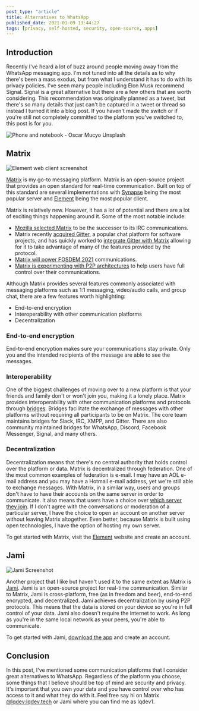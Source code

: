 ```yaml
---
post_type: "article" 
title: Alternatives to WhatsApp
published_date: 2021-01-09 13:44:27
tags: [privacy, self-hosted, security, open-source, apps]
---
```


## Introduction

Recently I've heard a lot of buzz around people moving away from the WhatsApp messaging app. I'm not tuned into all the details as to why there's been a mass exodus, but from what I understand it has to do with its privacy policies. I've seen many people including Elon Musk recommend Signal. Signal is a great alternative but there are a few others that are worth considering. This recommendation was originally planned as a tweet, but there's so many details that just can't be captured in a tweet or thread so instead I turned it into a blog post. If you haven't made the switch or if you're still not completely committed to the platform you've switched to, this post is for you.

![Phone and notebook - Oscar Mucyo Unsplash](https://user-images.githubusercontent.com/11130940/104107289-08689180-5289-11eb-890d-54527902df97.png)

## Matrix

![Element web client screenshot](https://user-images.githubusercontent.com/11130940/104107320-3e0d7a80-5289-11eb-9449-71e34315b96e.png)

[Matrix](https://matrix.org/) is my go-to messaging platform. Matrix is an open-source project that provides an open standard for real-time communication. Built on top of this standard are several implementations with [Synapse](https://github.com/matrix-org/synapse) being the most popular server and [Element](https://element.io/) being the most popular client.

Matrix is relatively new. However, it has a lot of potential and there are a lot of exciting things happening around it. Some of the most notable include:

- [Mozilla selected Matrix](https://matrix.org/blog/2019/12/19/welcoming-mozilla-to-matrix) to be the successor to its IRC communications.
- Matrix recently [acquired Gitter](https://matrix.org/blog/2020/09/30/welcoming-gitter-to-matrix), a popular chat platform for software projects, and has quickly worked to [integrate Gitter with Matrix](https://matrix.org/blog/2020/12/07/gitter-now-speaks-matrix) allowing for it to take advantage of many of the features provided by the protocol. 
- [Matrix will power FOSDEM 2021](https://matrix.org/blog/2021/01/04/taking-fosdem-online-via-matrix) communications.
- [Matrix is experimenting with P2P architectures](https://matrix.org/blog/2020/06/02/introducing-p-2-p-matrix) to help users have full control over their communications.

Although Matrix provides several features commonly associated with messaging platforms such as 1:1 messaging, video/audio calls, and group chat, there are a few features worth highlighting:

- End-to-end encryption
- Interoperability with other communication platforms
- Decentralization

### End-to-end encryption

End-to-end encryption makes sure your communications stay private. Only you and the intended recipients of the message are able to see the messages. 

### Interoperability

One of the biggest challenges of moving over to a new platform is that your friends and family don't or won't join you, making it a lonely place. Matrix provides interoperability with other communication platforms and protocols through [bridges](https://matrix.org/bridges/). Bridges facilitate the exchange of messages with other platforms without requiring all participants to be on Matrix. The core team maintains bridges for Slack, IRC, XMPP, and Gitter. There are also community maintained bridges for WhatsApp, Discord, Facebook Messenger, Signal, and many others. 

### Decentralization 

Decentralization means that there's no central authority that holds control over the platform or data. Matrix is decentralized through federation. One of the most common examples of federation is e-mail. I may have an AOL e-mail address and you may have a Hotmail e-mail address, yet we're still able to exchange messages. With Matrix, in a similar way, users and groups don't have to have their accounts on the same server in order to communicate. It also means that users have a choice over [which server they join](https://www.hello-matrix.net/public_servers.php). If I don't agree with the conversations or moderation of a particular server, I have the choice to open an account on another server without leaving Matrix altogether. Even better, because Matrix is built using open technologies, I have the option of hosting my own server.

To get started with Matrix, visit the [Element](https://element.io/get-started) website and create an account.

## Jami

![Jami Screenshot](https://user-images.githubusercontent.com/11130940/104107348-64331a80-5289-11eb-8606-944269e17d10.png)

Another project that I like but haven't used it to the same extent as Matrix is [Jami](https://jami.net/). Jami is an open-source project for real-time communication. Similar to Matrix, Jami is cross-platform, free (as in freedom and beer), end-to-end encrypted, and decentralized. Jami achieves decentralization by using P2P protocols. This means that the data is stored on your device so you're in full control of your data. Jami also doesn't require the internet to work. As long as you're in the same local network as your peers, you're able to communicate. 

To get started with Jami, [download the app](https://jami.net/download/) and create an account.

## Conclusion

In this post, I've mentioned some communication platforms that I consider great alternatives to WhatsApp. Regardless of the platform you choose, some things that I believe should be top of mind are security and privacy. It's important that you own your data and you have control over who has access to it and what they do with it. Feel free say hi on Matrix [@lqdev:lqdev.tech](https://matrix.to/#/@lqdev:lqdev.tech) or Jami where you can find me as lqdev1.